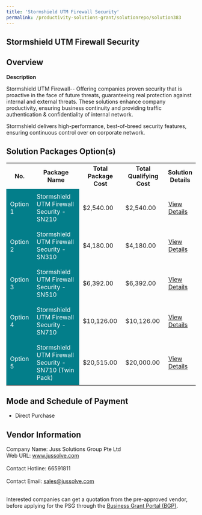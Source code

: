 ```yaml
---
title: 'Stormshield UTM Firewall Security'
permalink: /productivity-solutions-grant/solutionrepo/solution383
---
```


## Stormshield UTM Firewall Security

## Overview

**Description**

Stormshield UTM Firewall-- Offering companies proven security that is proactive in the face of future threats, guaranteeing real protection against internal and external threats. These solutions enhance company productivity, ensuring business continuity and providing traffic authentication & confidentiality of internal network. 

Stormshield delivers high-performance, best-of-breed security features, ensuring continuous control over on corporate network.

## Solution Packages Option(s)

<table>
<tr>
<th><b>No.</b></th>
<th><b>Package Name</b></th>
<th><b>Total Package Cost</b></th>
<th><b>Total Qualifying Cost</b></th>
<th><b>Solution Details</b></th>
</tr>
<tr>
<td style='padding: 10px; background-color: #037E8A; color: #FFFFFF;'>Option 1</td>
<td style='padding: 10px; background-color: #037E8A; color: #FFFFFF;'>Stormshield UTM Firewall Security - SN210</td>
<td style='padding: 10px;'>$2,540.00</td>
<td style='padding: 10px;'>$2,540.00</td>
<td style='padding: 10px;'><a href='/images/psg/Desensitised_Juss_Annex_3_Part_1_30_June_2022.pdf' target='_blank'>View Details</a></td>
</tr>
<tr>
<td style='padding: 10px; background-color: #037E8A; color: #FFFFFF;'>Option 2</td>
<td style='padding: 10px; background-color: #037E8A; color: #FFFFFF;'>Stormshield UTM Firewall Security - SN310</td>
<td style='padding: 10px;'>$4,180.00</td>
<td style='padding: 10px;'>$4,180.00</td>
<td style='padding: 10px;'><a href='/images/psg/Juss_Desensitised_Annex_3_Part_2.pdf' target='_blank'>View Details</a></td>
</tr>
<tr>
<td style='padding: 10px; background-color: #037E8A; color: #FFFFFF;'>Option 3</td>
<td style='padding: 10px; background-color: #037E8A; color: #FFFFFF;'>Stormshield UTM Firewall Security - SN510</td>
<td style='padding: 10px;'>$6,392.00</td>
<td style='padding: 10px;'>$6,392.00</td>
<td style='padding: 10px;'><a href='/images/psg/Juss_Desensitised_Annex_3_Part_3.pdf' target='_blank'>View Details</a></td>
</tr>
<tr>
<td style='padding: 10px; background-color: #037E8A; color: #FFFFFF;'>Option 4</td>
<td style='padding: 10px; background-color: #037E8A; color: #FFFFFF;'>Stormshield UTM Firewall Security - SN710</td>
<td style='padding: 10px;'>$10,126.00</td>
<td style='padding: 10px;'>$10,126.00</td>
<td style='padding: 10px;'><a href='/images/psg/Juss_Desensitised_Annex_3_Part_4.pdf' target='_blank'>View Details</a></td>
</tr>
<tr>
<td style='padding: 10px; background-color: #037E8A; color: #FFFFFF;'>Option 5</td>
<td style='padding: 10px; background-color: #037E8A; color: #FFFFFF;'>Stormshield UTM Firewall Security - SN710 (Twin Pack)</td>
<td style='padding: 10px;'>$20,515.00</td>
<td style='padding: 10px;'>$20,000.00</td>
<td style='padding: 10px;'><a href='/images/psg/Juss_Desensitised_Annex_3_Part_5.pdf' target='_blank'>View Details</a></td>
</tr>
</table>

## Mode and Schedule of Payment

 - Direct Purchase

## Vendor Information

 Company Name: Juss Solutions Group Pte Ltd<br>Web URL: www.jussolve.com <br><br>Contact Hotline: 66591811 <br><br>Contact Email: sales@jussolve.com <br><br>

Interested companies can get a quotation from the pre-approved vendor, before applying for the PSG through the <a href='https://www.businessgrants.gov.sg/' target='_blank' rel='noopener'>Business Grant Portal (BGP)</a>.

<script src="/jquery/resize-tables.js"></script>
